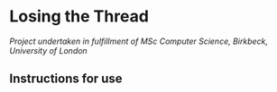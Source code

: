 # Losing the Thread #

*Project undertaken in fulfillment of MSc Computer Science, 
Birkbeck, University of London*

## Instructions for use ##
